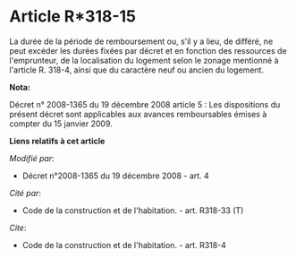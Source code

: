 # Article R*318-15

La durée de la période de remboursement ou, s'il y a lieu, de différé, ne peut excéder les durées fixées par décret et en
fonction des ressources de l'emprunteur, de la localisation du logement selon le zonage mentionné à l'article R. 318-4, ainsi
que du caractère neuf ou ancien du logement.

**Nota:**

Décret n° 2008-1365 du 19 décembre 2008 article 5 : Les dispositions du présent décret sont applicables aux avances
remboursables émises à compter du 15 janvier 2009.

**Liens relatifs à cet article**

_Modifié par_:

  - Décret n°2008-1365 du 19 décembre 2008 - art. 4

_Cité par_:

  - Code de la construction et de l'habitation. - art. R318-33 (T)

_Cite_:

  - Code de la construction et de l'habitation. - art. R318-4
